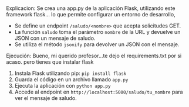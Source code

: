 ###
Explicacion: 
Se crea una app.py de la aplicación Flask, utilizando este framework flask... lo que permite configurar 
un entorno de desarrollo, 
- Se define un endpoint `/saludo/<nombre>` que acepta solicitudes GET.
- La función `saludo` toma el parámetro `nombre` de la URL y devuelve un JSON con un mensaje de saludo.
- Se utiliza el método `jsonify` para devolver un JSON con el mensaje.

Ejecución:
   Bueno, mi querido profesor...te dejo el requirements.txt por si acaso.
   pero tienes que instalar flask 
1. Instala Flask utilizando pip: `pip install flask`
2. Guarda el código en un archivo llamado `app.py`
3. Ejecuta la aplicación con `python app.py`
4. Accede al endpoint en `http://localhost:5000/saludo/tu_nombre` para ver el mensaje de saludo.
###

